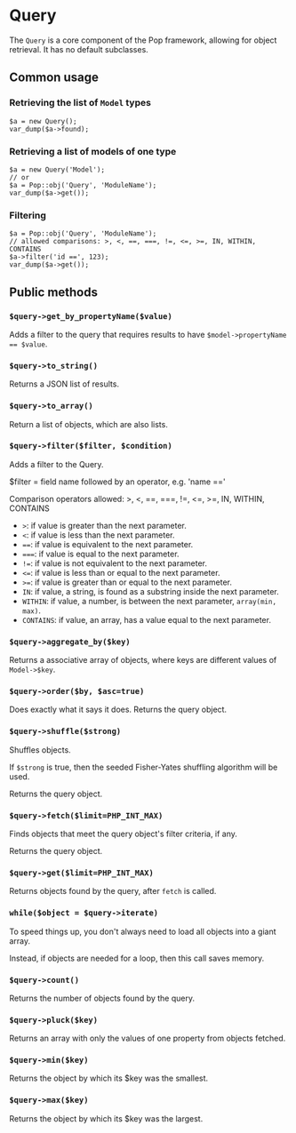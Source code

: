 # Query

The `Query` is a core component of the Pop framework, allowing for object retrieval.
It has no default subclasses.

## Common usage

### Retrieving the list of `Model` types

    $a = new Query();
    var_dump($a->found);

### Retrieving a list of models of one type

    $a = new Query('Model');
    // or
    $a = Pop::obj('Query', 'ModuleName');
    var_dump($a->get());

### Filtering

    $a = Pop::obj('Query', 'ModuleName');
    // allowed comparisons: >, <, ==, ===, !=, <=, >=, IN, WITHIN, CONTAINS
    $a->filter('id ==', 123);
    var_dump($a->get());


## Public methods

### `$query->get_by_propertyName($value)`

Adds a filter to the query that requires results to have `$model->propertyName == $value`.

### `$query->to_string()`

Returns a JSON list of results.

### `$query->to_array()`

Return a list of objects, which are also lists.

### `$query->filter($filter, $condition)`

Adds a filter to the Query.

$filter = field name followed by an operator, e.g. 'name =='

Comparison operators allowed: >, <, ==, ===, !=, <=, >=, IN, WITHIN, CONTAINS

* `>`: if value is greater than the next parameter.
* `<`: if value is less than the next parameter.
* `==`: if value is equivalent to the next parameter.
* `===`: if value is equal to the next parameter.
* `!=`: if value is not equivalent to the next parameter.
* `<=`: if value is less than or equal to the next parameter.
* `>=`: if value is greater than or equal to the next parameter.
* `IN`: if value, a string, is found as a substring inside the next parameter.
* `WITHIN`: if value, a number, is between the next parameter, `array(min, max)`.
* `CONTAINS`: if value, an array, has a value equal to the next parameter.

### `$query->aggregate_by($key)`

Returns a associative array of objects, where keys are different values of `Model->$key`.

### `$query->order($by, $asc=true)`

Does exactly what it says it does. Returns the query object.

### `$query->shuffle($strong)`

Shuffles objects.

If `$strong` is true, then the seeded Fisher-Yates shuffling algorithm will be used.

Returns the query object.

### `$query->fetch($limit=PHP_INT_MAX)`

Finds objects that meet the query object's filter criteria, if any.

Returns the query object.

### `$query->get($limit=PHP_INT_MAX)`

Returns objects found by the query, after `fetch` is called.

### `while($object = $query->iterate)`

To speed things up, you don't always need to load all objects into a giant array.

Instead, if objects are needed for a loop, then this call saves memory.

### `$query->count()`

Returns the number of objects found by the query.

### `$query->pluck($key)`

Returns an array with only the values of one property from objects fetched.

### `$query->min($key)`

Returns the object by which its $key was the smallest.

### `$query->max($key)`

Returns the object by which its $key was the largest.